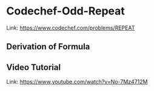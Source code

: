 # Codechef-Odd-Repeat
Link: https://www.codechef.com/problems/REPEAT
## Derivation of Formula

## Video Tutorial
Link: https://www.youtube.com/watch?v=No-7Mz4712M
